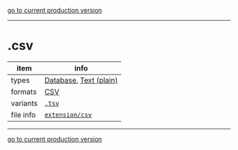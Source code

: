 [go to current production version]({{preferredFormats}})

---



# .csv

item | info
--- | ---
types | [Database](../dataTypes/database.md), [Text (plain)](../dataTypes/textPlain.md)
formats | [CSV](../fileFormats/csv.md)
variants | [`.tsv`](../extensions/tsv.md)
file info | [`extension/csv`]({{fileinfo}}/csv)




---

[go to current production version]({{preferredFormats}})

